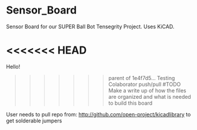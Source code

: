 Sensor_Board
============

Sensor Board for our SUPER Ball Bot Tensegrity Project. Uses KiCAD.

<<<<<<< HEAD
=======
Hello!

>>>>>>> parent of 1e4f7d5... Testing Colaborator push/pull
#TODO Make a write up of how the files are organized and what is needed to build this board

User needs to pull repo from: http://github.com/open-project/kicadlibrary to get solderable jumpers
